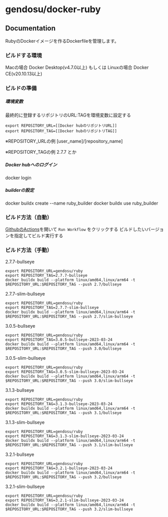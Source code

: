 # gendosu/docker-ruby

## Documentation

RubyのDockerイメージを作るDockerfileを管理します。

### ビルドする環境

Macの場合
Docker Desktop(v4.7.0以上)
もしくは
Linuxの場合
Docker CE(v20.10.13以上)

### ビルドの準備

##### 環境変数

最終的に登録するリポジトリのURL:TAGを環境変数に設定する

```
export REPOSITORY_URL=[[Docker hubのリポジトリURL]]
export REPOSITORY_TAG=[[Docker hubのリポジトリTAG]]
```

※REPOSITORY_URLの例
[user_name]/[repository_name]

※REPOSITORY_TAGの例
2.7.7
とか

##### Docker hubへのログイン

docker login

##### builderの設定

docker buildx create --name ruby_builder
docker buildx use ruby_builder

### ビルド方法（自動）

[GithubのActions](https://github.com/gendosu/docker-ruby/actions/workflows/build.yml)を開いて
`Run Workflow` をクリックする
ビルドしたいバージョンを指定してビルド実行する

### ビルド方法（手動）

2.7.7-bullseye
```
export REPOSITORY_URL=gendosu/ruby
export REPOSITORY_TAG=2.7.7-bullseye
docker buildx build --platform linux/amd64,linux/arm64 -t $REPOSITORY_URL:$REPOSITORY_TAG --push 2.7/bullseye
```
2.7.7-slim-bullseye
```
export REPOSITORY_URL=gendosu/ruby
export REPOSITORY_TAG=2.7.7-slim-bullseye
docker buildx build --platform linux/amd64,linux/arm64 -t $REPOSITORY_URL:$REPOSITORY_TAG --push 2.7/slim-bullseye
```

3.0.5-bullseye
```
export REPOSITORY_URL=gendosu/ruby
export REPOSITORY_TAG=3.0.5-bullseye-2023-03-24
docker buildx build --platform linux/amd64,linux/arm64 -t $REPOSITORY_URL:$REPOSITORY_TAG --push 3.0/bullseye
```
3.0.5-slim-bullseye
```
export REPOSITORY_URL=gendosu/ruby
export REPOSITORY_TAG=3.0.5-slim-bullseye-2023-03-24
docker buildx build --platform linux/amd64,linux/arm64 -t $REPOSITORY_URL:$REPOSITORY_TAG --push 3.0/slim-bullseye
```

3.1.3-bullseye
```
export REPOSITORY_URL=gendosu/ruby
export REPOSITORY_TAG=3.1.3-bullseye-2023-03-24
docker buildx build --platform linux/amd64,linux/arm64 -t $REPOSITORY_URL:$REPOSITORY_TAG --push 3.1/bullseye
```
3.1.3-slim-bullseye
```
export REPOSITORY_URL=gendosu/ruby
export REPOSITORY_TAG=3.1.3-slim-bullseye-2023-03-24
docker buildx build --platform linux/amd64,linux/arm64 -t $REPOSITORY_URL:$REPOSITORY_TAG --push 3.1/slim-bullseye
```

3.2.1-bullseye
```
export REPOSITORY_URL=gendosu/ruby
export REPOSITORY_TAG=3.2.1-bullseye-2023-03-24
docker buildx build --platform linux/amd64,linux/arm64 -t $REPOSITORY_URL:$REPOSITORY_TAG --push 3.2/bullseye
```
3.2.1-slim-bullseye
```
export REPOSITORY_URL=gendosu/ruby
export REPOSITORY_TAG=3.2.1-slim-bullseye-2023-03-24
docker buildx build --platform linux/amd64,linux/arm64 -t $REPOSITORY_URL:$REPOSITORY_TAG --push 3.2/slim-bullseye
```
